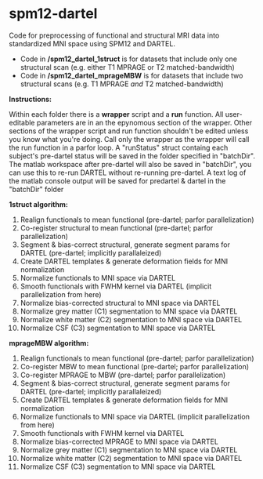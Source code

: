 # spm12-dartel

Code for preprocessing of functional and structural MRI data into standardized MNI space using SPM12 and DARTEL. 

* Code in <b>/spm12_dartel_1struct</b> is for datasets that include only one structural scan (e.g. either T1 MPRAGE or T2 matched-bandwidth)
* Code in <b>/spm12_dartel_mprageMBW</b> is for datasets that include two structural scans (e.g. T1 MPRAGE *and* T2 matched-bandwidth)

<b>Instructions:</b>

Within each folder there is a <b>wrapper</b> script and a <b>run</b> function. All user-editable parameters are in an the epynomous section of the wrapper. Other sections of the wrapper script and run function shouldn't be edited unless you know what you're doing. Call only the wrapper as the wrapper will call the run function in a parfor loop.
A "runStatus" struct containg each subject's pre-dartel status will be saved in the folder specified in "batchDir". The matlab workspace after pre-dartel will also be saved in "batchDir", you can use this to re-run DARTEL without re-running pre-dartel. 
A text log of the matlab console output will be saved for predartel & dartel in the "batchDir" folder

<b>1struct algorithm:</b>
1) Realign functionals to mean functional (pre-dartel; parfor parallelization)
2) Co-register structural to mean functional (pre-dartel; parfor parallelization)
3) Segment & bias-correct structural, generate segment params for DARTEL  (pre-dartel; implicitly parallaleized)
4) Create DARTEL templates & generate deformation fields for MNI normalization
5) Normalize functionals to MNI space via DARTEL
6) Smooth functionals with FWHM kernel via DARTEL (implicit parallelization from here)
7) Normalize bias-corrected structural to MNI space via DARTEL
8) Normalize grey matter (C1) segmentation to MNI space via DARTEL
9) Normalize white matter (C2) segmentation to MNI space via DARTEL
10) Normalize CSF (C3) segmentation to MNI space via DARTEL

<b>mprageMBW algorithm:</b>
1) Realign functionals to mean functional (pre-dartel; parfor parallelization)
2) Co-register MBW to mean functional (pre-dartel; parfor parallelization)
3) Co-register MPRAGE to MBW (pre-dartel; parfor parallelization)
4) Segment & bias-correct structural, generate segment params for DARTEL  (pre-dartel; implicitly parallaleized)
5) Create DARTEL templates & generate deformation fields for MNI normalization
6) Normalize functionals to MNI space via DARTEL (implicit parallelization from here)
7) Smooth functionals with FWHM kernel via DARTEL
8) Normalize bias-corrected MPRAGE to MNI space via DARTEL
9) Normalize grey matter (C1) segmentation to MNI space via DARTEL
10) Normalize white matter (C2) segmentation to MNI space via DARTEL
11) Normalize CSF (C3) segmentation to MNI space via DARTEL
